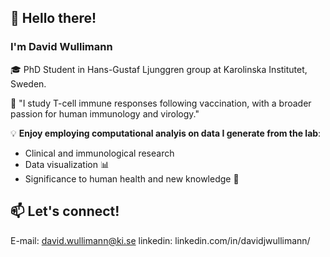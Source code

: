 ## 👋 Hello there!  

### I'm **David Wullimann**  
🎓 PhD Student in Hans-Gustaf Ljunggren group at Karolinska Institutet, Sweden.

🧪 "I study T-cell immune responses following vaccination, with a broader passion for human immunology and virology."

💡 **Enjoy employing computational analyis on data I generate from the lab**:  
- Clinical and immunological research  
- Data visualization 📊  
- Significance to human health and new knowledge 📝  

## 📫 **Let's connect!** 
E-mail: david.wullimann@ki.se
linkedin: linkedin.com/in/davidjwullimann/
